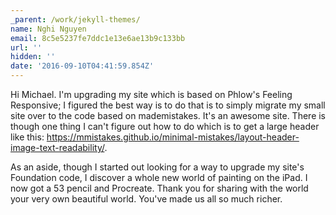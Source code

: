 ```yaml
---
_parent: /work/jekyll-themes/
name: Nghi Nguyen
email: 8c5e5237fe7ddc1e13e6ae13b9c133bb
url: ''
hidden: ''
date: '2016-09-10T04:41:59.854Z'
---
```


Hi Michael. I'm upgrading my site which is based on Phlow's Feeling Responsive;
I figured the best way is to do that is to simply migrate my small site over to
the code based on mademistakes. It's an awesome site. There is though one thing
I can't figure out how to do which is to get a large header like this:
https://mmistakes.github.io/minimal-mistakes/layout-header-image-text-readability/.

As an aside, though I started out looking for a way to upgrade my site's
Foundation code, I discover a whole new world of painting on the iPad. I now got
a 53 pencil and Procreate. Thank you for sharing with the world your very own
beautiful world. You've made us all so much richer.

